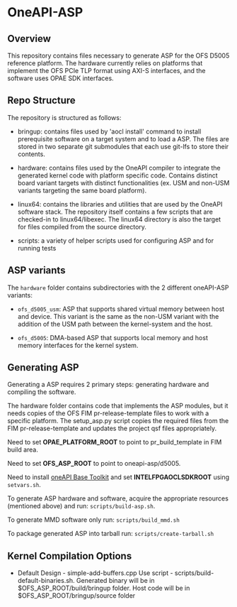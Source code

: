 # OneAPI-ASP 

## Overview
This repository contains files necessary to generate ASP for the OFS D5005
reference platform. The hardware currently relies on platforms that implement 
the OFS PCIe TLP format using AXI-S interfaces, and the software uses OPAE SDK 
interfaces.

## Repo Structure

The repository is structured as follows:

* bringup: contains files used by 'aocl install' command to install prerequisite
software on a target system and to load a ASP.  The files are stored in two
separate git submodules that each use git-lfs to store their contents.

* hardware: contains files used by the OneAPI compiler to integrate the 
generated kernel code with platform specific code.  Contains distinct board variant 
targets with distinct functionalities (ex. USM and non-USM variants targeting
the same board platform).

* linux64: contains the libraries and utilities that are used by the OneAPI
software stack. The repository itself contains a few scripts that are checked-in
to linux64/libexec. The linux64 directory is also the target for files compiled
from the source directory.

* scripts: a variety of helper scripts used for configuring ASP and for 
running tests

## ASP variants

The `hardware` folder contains subdirectories with the 2 different oneAPI-ASP variants:

* `ofs_d5005_usm`: ASP that supports shared virtual memory between host and device. This 
variant is the same as the non-USM variant with the addition of the USM path between 
the kernel-system and the host.

* `ofs_d5005`:  DMA-based ASP that supports local memory and host memory interfaces for the 
kernel system.

## Generating ASP

Generating a ASP requires 2 primary steps: generating hardware and compiling
the software.

The hardware folder contains code that implements the ASP modules, but it needs
copies of the OFS FIM pr-release-template files to work with a specific platform. 
The setup_asp.py script copies the required files from the FIM pr-release-template
and updates the project qsf files appropriately.

Need to set **OPAE_PLATFORM_ROOT** to point to pr_build_template in FIM build area.

Need to set **OFS_ASP_ROOT** to point to oneapi-asp/d5005.

Need to install [oneAPI Base Toolkit](https://www.intel.com/content/www/us/en/developer/tools/oneapi/base-toolkit.html) and set **INTELFPGAOCLSDKROOT** using `setvars.sh`.

To generate ASP hardware and software, acquire the appropriate resources (mentioned above) and run: `scripts/build-asp.sh`.

To generate MMD software only run: `scripts/build_mmd.sh`

To package generated ASP into tarball run: `scripts/create-tarball.sh`

## Kernel Compilation Options

* Default Design - simple-add-buffers.cpp
  Use script - scripts/build-default-binaries.sh.
  Generated binary will be in $OFS_ASP_ROOT/build/bringup folder.
  Host code will be in $OFS_ASP_ROOT/bringup/source folder
